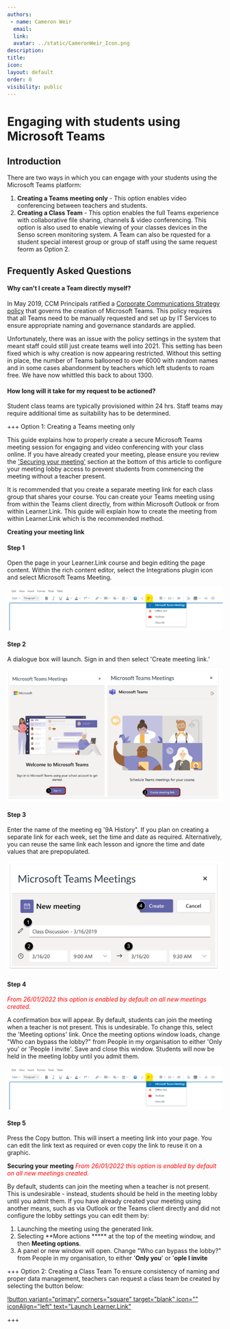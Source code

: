 ```yaml
---
authors:
 - name: Cameron Weir
  email: 
  link: 
  avatar: ../static/CameronWeir_Icon.png
description: 
title: 
icon: 
layout: default
order: 0
visibility: public
---
```

# Engaging with students using Microsoft Teams

## Introduction

There are two ways in which you can engage with your students using the Microsoft Teams platform:
1. **Creating a Teams meeting only** - This option enables video conferencing between teachers and students.
2. **Creating a Class Team** - This option enables the full Teams experience with collaborative file sharing, channels & video conferencing. This option is also used to enable viewing of your classes devices in the Senso screen monitoring system.
A Team can also be rquested for a student special interest group or group of staff using the same request feorm as Option 2.

## Frequently Asked Questions

#### Why can't I create a Team directly myself?
In May 2019, CCM Principals ratified a [Corporate Communications Strategy policy](https://ccmschools.sharepoint.com/sites/ccm-policy/current/Forms/current-by-domain.aspx?id=/sites/ccm-policy/current/Corporate%20communications%20strategy.pdf&parent=/sites/ccm-policy/current) that governs the creation of Microsoft Teams. This policy requires that all Teams need to be manually requested and set up by IT Services to ensure appropriate naming and governance standards are applied. 

Unfortunately, there was an issue with the policy settings in the system that meant staff could still just create teams well into 2021. This setting has been fixed which is why creation is now appearing restricted. Without this setting in place, the number of Teams ballooned to over 6000 with random names and in some cases abandonment by teachers which left students to roam free. We have now whittled this back to about 1300.

#### How long will it take for my request to be actioned?
Student class teams are typically provisioned within 24 hrs. Staff teams may require additional time as suitability has to be determined.

+++ Option 1: Creating a Teams meeting only

This guide explains how to properly create a secure Microsoft Teams meeting session for engaging and video conferencing with your class online. If you have already created your meeting, please ensure you review the ['Securing your meeting​​​​​​​'](https://ccmschools.sharepoint.com/sites/CorporateSystems/SitePages/Creating-Teams-Class-Meetings-for-Online-Learning.aspx#securing-your-meeting) section at the bottom of this article to configure your meeting lobby access to prevent students from commencing the meeting without a teacher present.

It is recommended that you create a separate meeting link for each class group that shares your course. You can create your Teams meeting using from within the Teams client directly, from within Microsoft Outlook or from within Learner.Link. This guide will explain how to create the meeting from within Learner.Link which is the recommended method.

**Creating your meeting link**

#### Step 1 
Open the page in your Learner.Link course and begin editing the page content. Within the rich content editor, select the Integrations plugin icon and select Microsoft Teams Meeting.​​​​​​​

![Select Link then Microsoft Teams in Rich Text Editor](../static/LearnerLink/TeamsStudentClasses/Step1.png "Select Microsoft Teams from Rich Text Editor")

#### Step 2 
A dialogue box will launch. Sign in and then select 'Create meeting link.'

![Follow the steps in the dialogue boxes](../static/LearnerLink/TeamsStudentClasses/Step2.png "Dialogue boxes")

#### Step 3 
Enter the name of the meeting eg '9A History". If you plan on creating a separate link for each week, set the time and date as required. Alternatively, you can reuse the same link each lesson and ignore the time and date values that are prepopulated.

![Enter Meeting Details](../static/LearnerLink/TeamsStudentClasses/Step3.png "Enter Meeting Details")

#### Step 4 
<span style="color:red">*From 26/01/2022 this option is enabled by default on all new meetings created.*</span>

​​​​​​​A confirmation box will appear. By default, students can join the meeting when a teacher is not present. This is undesirable. To change this, select the 'Meeting options' link. Once the meeting options window loads, change "Who can bypass the lobby?" from People in my organisation to either 'Only you' or 'People I invite'. Save and close this window. Students will now be held in the meeting lobby until you admit them.

![Join link, change options and copy](../static/LearnerLink/TeamsStudentClasses/Step1.png "Confirmation box with options")

#### Step 5 
Press the Copy button. This will insert a meeting link into your page. You can edit the link text as required or even copy the link to reuse it on a graphic.

**Securing your meeting**
<span style="color:red">*From 26/01/2022 this option is enabled by default on all new meetings created.*</span>

By default, students can join the meeting when a teacher is not present. This is undesirable - instead, students should be held in the meeting lobby until you admit them. If you have already created your meeting using another means, such as via Outlook or the Teams client directly and did not configure the lobby settings you can edit them by:
1. Launching the meeting using the generated link.
2. Selecting **More actions ***** at the top of the meeting window, and then **Meeting options**.
3. A panel or new window will open. Change "Who can bypass the lobby?" from People in my organisation, to either '**Only you**' or '**ople I invite**

+++ Option 2: Creating a Class Team
To ensure consistency of naming and proper data management, teachers can request a class team be created by selecting the button below:

[!button variant="primary" corners="square" target="blank" icon="" iconAlign="left" text="Launch Learner.Link"](https://staff.ccmschools.app/)

+++